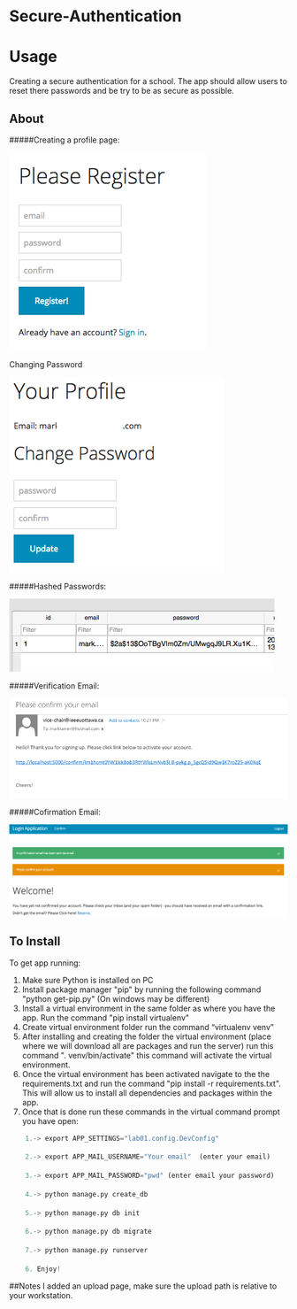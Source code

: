 # Secure-Authentication

# Usage

Creating a secure authentication for a school. The app should allow users to reset there passwords and be try to be as secure as possible.

## About

#####Creating a profile page:

![alt tag](https://github.com/mtamer/Secure-Authentication/blob/master/info/3.png)

Changing Password

![alt tag](https://github.com/mtamer/Secure-Authentication/blob/master/info/2.png)

#####Hashed Passwords: 

![alt tag](https://github.com/mtamer/Secure-Authentication/blob/master/info/1.png)

#####Verification Email:

![alt tag](https://github.com/mtamer/Secure-Authentication/blob/master/info/4.png)

#####Cofirmation Email:

![alt tag](https://github.com/mtamer/Secure-Authentication/blob/master/info/5.png)


## To Install

To get app running: 
  1. Make sure Python is installed on PC
  2. Install package manager "pip" by running the following command "python get-pip.py" (On windows may be different)
  3. Install a virtual environment in the same folder as where you have the app. Run the command "pip install virtualenv"
  4. Create virtual environment folder run the command “virtualenv venv”
  3. After installing and creating the folder the virtual environment (place where we will download all are packages and run the server) run this command 
". venv/bin/activate" this command will activate the virtual environment.
  4. Once the virtual environment has been activated navigate to the the requirements.txt and run the command "pip install -r requirements.txt". This will allow us to install all dependencies and packages within the app.
  5. Once that is done run these commands in the virtual command prompt you have open: 
  ``` python
      1.-> export APP_SETTINGS="lab01.config.DevConfig" 
      
      2.-> export APP_MAIL_USERNAME="Your email"  (enter your email)
      
      3.-> export APP_MAIL_PASSWORD="pwd" (enter email your password)
      
      4.-> python manage.py create_db
      
      5.-> python manage.py db init
      
      6.-> python manage.py db migrate
      
      7.-> python manage.py runserver 
      
      6. Enjoy!
  ```

##Notes
I added an upload page, make sure the upload path is relative to your workstation. 
